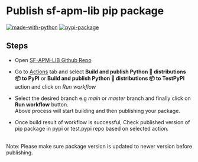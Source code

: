 
Publish sf-apm-lib pip package
==============
[![made-with-python](https://img.shields.io/badge/Made%20with-Python-1f425f.svg)](https://www.python.org/) [![pypi-package](https://img.shields.io/badge/pypi-green)](https://pypi.org/project/sf-apm-lib/)


Steps
--------------


- Open [SF-APM-LIB Github Repo](https://github.com/snappyflow/py_snappyflow)

- Go to [Actions](https://github.com/snappyflow/py_snappyflow/actions) tab and select <b>Build and publish Python 🐍 distributions 📦 to PyPI</b> or <b>Build and publish Python 🐍 distributions 📦 to TestPyPI</b> action and click on <i>Run workflow</i>

- Select the desired branch e.g <i>main</i> or <i>master</i> branch and finally click on <b> Run workflow</b> button.<br>
Above process will start building and then publishing your package. 

- Once build result of workflow is successful, Check published version of pip package in pypi or test.pypi repo based on selected action.


<br>
Note: Please make sure package version is updated to newer version before publishing.